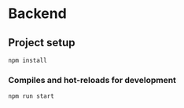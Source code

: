 # Backend

## Project setup
```
npm install
```

### Compiles and hot-reloads for development
```
npm run start
```